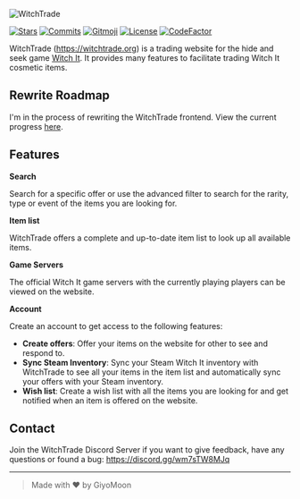 ![WitchTrade](https://i.imgur.com/Rjxtp6X.png)

[![Stars](https://img.shields.io/github/stars/GiyoMoon/WitchTrade-FE.svg?color=ff67e4)](https://github.com/GiyoMoon/WitchTrade-FE/stargazers)
[![Commits](https://img.shields.io/github/commit-activity/m/GiyoMoon/WitchTrade-FE?color=ff67e4)](https://github.com/GiyoMoon/WitchTrade-FE/commits)
[![Gitmoji](https://img.shields.io/badge/gitmoji-%20😜%20😍-FFDD67.svg?color=ff67e4)](https://gitmoji.dev)
[![License](https://img.shields.io/github/license/GiyoMoon/WitchTrade-FE.svg?color=ff67e4)](https://github.com/GiyoMoon/WitchTrade-FE/blob/master/LICENSE)
[![CodeFactor](https://www.codefactor.io/repository/github/GiyoMoon/WitchTrade-FE/badge)](https://www.codefactor.io/repository/github/GiyoMoon/WitchTrade-FE)

WitchTrade (https://witchtrade.org) is a trading website for the hide and seek game [Witch It](https://store.steampowered.com/app/559650/Witch_It/). It provides many features to facilitate trading Witch It cosmetic items.

## Rewrite Roadmap
I'm in the process of rewriting the WitchTrade frontend. View the current progress [here](rewrite.md).

## Features
**Search**

Search for a specific offer or use the advanced filter to search for the rarity, type or event of the items you are looking for.

**Item list**

WitchTrade offers a complete and up-to-date item list to look up all available items.

**Game Servers**

The official Witch It game servers with the currently playing players can be viewed on the website.

**Account**

Create an account to get access to the following features:

- **Create offers**: Offer your items on the website for other to see and respond to.
- **Sync Steam Inventory**: Sync your Steam Witch It inventory with WitchTrade to see all your items in the item list and automatically sync your offers with your Steam inventory.
- **Wish list**: Create a wish list with all the items you are looking for and get notified when an item is offered on the website.

## Contact
Join the WitchTrade Discord Server if you want to give feedback, have any questions or found a bug: https://discord.gg/wm7sTW8MJq
___
> Made with ❤️ by GiyoMoon